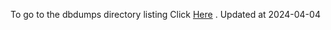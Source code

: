 To go to the dbdumps directory listing Click [Here](https://ipfs.io/ipfs/bafkreihrym4pjovrtx7wjvq5ekrhrsqf5hhmipf4l6lclhojokizd72bbq) . Updated at 2024-04-04